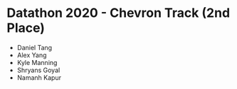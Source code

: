 # Datathon 2020 - Chevron Track (2nd Place)

- Daniel Tang
- Alex Yang
- Kyle Manning
- Shryans Goyal
- Namanh Kapur
